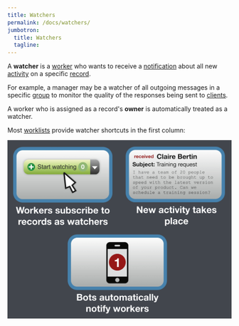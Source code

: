 ```yaml
---
title: Watchers
permalink: /docs/watchers/
jumbotron:
  title: Watchers
  tagline: 
---
```


A **watcher** is a [worker](/docs/workers/) who wants to receive a [notification](/docs/notifications/) about all new [activity](/docs/activity-log/) on a specific [record](/docs/records/). 

For example, a manager may be a watcher of all outgoing messages in a specific [group](/docs/groups/) to monitor the quality of the responses being sent to [clients](/docs/contacts/).

A worker who is assigned as a record's **owner** is automatically treated as a watcher.

Most [worklists](/docs/workspaces/#worklists) provide watcher shortcuts in the first column:

<div class="cerb-screenshot">
<img src="/assets/images/docs/using-cerb/records/watchers.png" class="screenshot">
</div>
